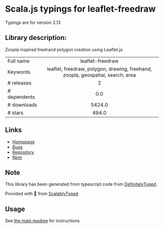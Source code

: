 
# Scala.js typings for leaflet-freedraw

Typings are for version 2.13

## Library description:
Zoopla inspired freehand polygon creation using Leaflet.js.

|                    |                 |
| ------------------ | :-------------: |
| Full name          | leaflet-freedraw |
| Keywords           | leaflet, freedraw, polygon, drawing, freehand, zoopla, geospatial, search, area |
| # releases         | 2 |
| # dependents       | 0.0 |
| # downloads        | 5424.0 |
| # stars            | 494.0 |

## Links
- [Homepage](https://github.com/Wildhoney/Leaflet.FreeDraw)
- [Bugs](https://github.com/Wildhoney/Leaflet.FreeDraw/issues)
- [Repository](https://github.com/Wildhoney/Leaflet.FreeDraw)
- [Npm](https://www.npmjs.com/package/leaflet-freedraw)
    


## Note
This library has been generated from typescript code from [DefinitelyTyped](https://definitelytyped.org).

Provided with :purple_heart: from [ScalablyTyped](https://github.com/oyvindberg/ScalablyTyped)

## Usage
See [the main readme](../../readme.md) for instructions.


